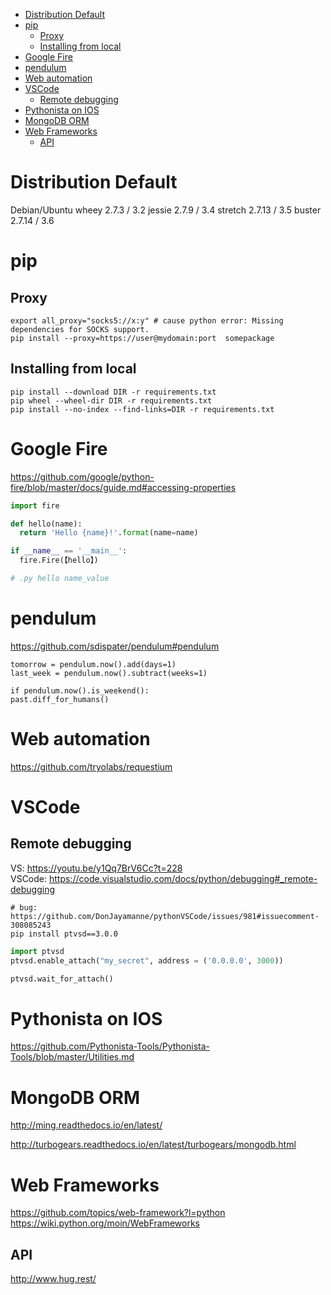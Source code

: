 <!-- TOC -->

- [Distribution Default](#distribution-default)
- [pip](#pip)
    - [Proxy](#proxy)
    - [Installing from local](#installing-from-local)
- [Google Fire](#google-fire)
- [pendulum](#pendulum)
- [Web automation](#web-automation)
- [VSCode](#vscode)
    - [Remote debugging](#remote-debugging)
- [Pythonista on IOS](#pythonista-on-ios)
- [MongoDB ORM](#mongodb-orm)
- [Web Frameworks](#web-frameworks)
    - [API](#api)

<!-- /TOC -->

# Distribution Default
Debian/Ubuntu
    wheey   2.7.3   /   3.2
    jessie  2.7.9   /   3.4
    stretch  2.7.13 /   3.5
    buster  2.7.14  /   3.6

# pip
## Proxy
    export all_proxy="socks5://x:y" # cause python error: Missing dependencies for SOCKS support.
    pip install --proxy=https://user@mydomain:port  somepackage

## Installing from local
    pip install --download DIR -r requirements.txt
    pip wheel --wheel-dir DIR -r requirements.txt
    pip install --no-index --find-links=DIR -r requirements.txt

# Google Fire
https://github.com/google/python-fire/blob/master/docs/guide.md#accessing-properties

```python
import fire

def hello(name):
  return 'Hello {name}!'.format(name=name)

if __name__ == '__main__':
  fire.Fire(【hello】)

# .py hello name_value
```

# pendulum
https://github.com/sdispater/pendulum#pendulum

    tomorrow = pendulum.now().add(days=1)
    last_week = pendulum.now().subtract(weeks=1)

    if pendulum.now().is_weekend():
    past.diff_for_humans()

# Web automation
https://github.com/tryolabs/requestium

# VSCode
## Remote debugging
VS: https://youtu.be/y1Qq7BrV6Cc?t=228  
VSCode: https://code.visualstudio.com/docs/python/debugging#_remote-debugging  

    # bug: https://github.com/DonJayamanne/pythonVSCode/issues/981#issuecomment-308085243
    pip install ptvsd==3.0.0    

```python
import ptvsd
ptvsd.enable_attach("my_secret", address = ('0.0.0.0', 3000))

ptvsd.wait_for_attach()
```

# Pythonista on IOS
https://github.com/Pythonista-Tools/Pythonista-Tools/blob/master/Utilities.md

# MongoDB ORM
http://ming.readthedocs.io/en/latest/

http://turbogears.readthedocs.io/en/latest/turbogears/mongodb.html

# Web Frameworks
https://github.com/topics/web-framework?l=python  
https://wiki.python.org/moin/WebFrameworks

## API
http://www.hug.rest/

